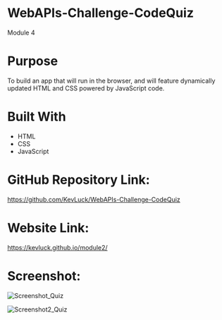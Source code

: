 # WebAPIs-Challenge-CodeQuiz
Module 4

# Purpose
To build an app that will run in the browser, and will feature dynamically updated HTML and CSS powered by JavaScript code.

# Built With
* HTML
* CSS
* JavaScript

# GitHub Repository Link: 
https://github.com/KevLuck/WebAPIs-Challenge-CodeQuiz
# Website Link:
https://kevluck.github.io/module2/

# Screenshot:
![Screenshot_Quiz](https://user-images.githubusercontent.com/116979866/235765027-7bf974cb-b566-4345-94cb-ecf30a0a15e8.png)

![Screenshot2_Quiz](https://user-images.githubusercontent.com/116979866/235765074-280e26cc-9bdf-4c30-a92a-9d33fed1cc9e.png)


